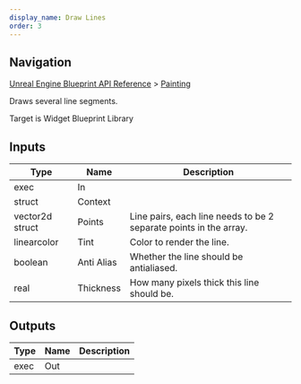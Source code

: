 ```yaml
---
display_name: Draw Lines
order: 3
---
```

## Navigation

[Unreal Engine Blueprint API Reference](https://dev.epicgames.com/documentation/en-us/unreal-engine/BlueprintAPI) > [Painting](https://dev.epicgames.com/documentation/en-us/unreal-engine/BlueprintAPI/Painting)

Draws several line segments.

Target is Widget Blueprint Library

## Inputs

| Type | Name | Description |
| --- | --- | --- |
| exec | In |  |
| struct | Context |  |
| vector2d struct | Points | Line pairs, each line needs to be 2 separate points in the array. |
| linearcolor | Tint | Color to render the line. |
| boolean | Anti Alias | Whether the line should be antialiased. |
| real | Thickness | How many pixels thick this line should be. |

## Outputs

| Type | Name | Description |
| --- | --- | --- |
| exec | Out |  |
